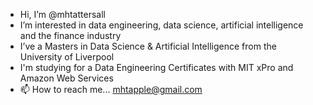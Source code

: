 - Hi, I’m @mhtattersall
- I’m interested in data engineering, data science, artificial intelligence and the finance industry
- I’ve a Masters in Data Science & Artificial Intelligence from the University of Liverpool
- I'm studying for a Data Engineering Certificates with MIT xPro and Amazon Web Services
- 📫 How to reach me... mhtapple@gmail.com

<!---
mhtattersall/mhtattersall is a ✨ special ✨ repository because its `README.md` (this file) appears on your GitHub profile.
You can click the Preview link to take a look at your changes.
--->
